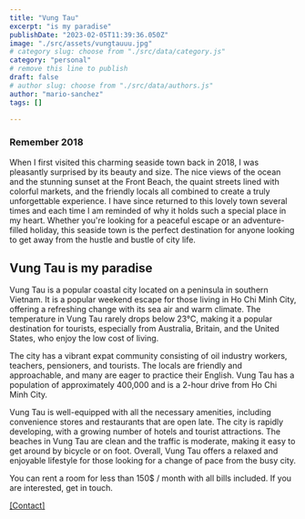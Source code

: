 ```yaml
---
title: "Vung Tau"
excerpt: "is my paradise"
publishDate: "2023-02-05T11:39:36.050Z"
image: "./src/assets/vungtauuu.jpg"
# category slug: choose from "./src/data/category.js"
category: "personal"
# remove this line to publish
draft: false
# author slug: choose from "./src/data/authors.js"
author: "mario-sanchez"
tags: []

---
```



### Remember 2018

When I first visited this charming seaside town back in 2018, I was pleasantly surprised by its beauty and size. The nice views of the ocean and the stunning sunset at the Front Beach, the quaint streets lined with colorful markets, and the friendly locals all combined to create a truly unforgettable experience. I have since returned to this lovely town several times and each time I am reminded of why it holds such a special place in my heart. Whether you're looking for a peaceful escape or an adventure-filled holiday, this seaside town is the perfect destination for anyone looking to get away from the hustle and bustle of city life.


## Vung Tau is my paradise

Vung Tau is a popular coastal city located on a peninsula in southern Vietnam. It is a popular weekend escape for those living in Ho Chi Minh City, offering a refreshing change with its sea air and warm climate. The temperature in Vung Tau rarely drops below 23°C, making it a popular destination for tourists, especially from Australia, Britain, and the United States, who enjoy the low cost of living.

The city has a vibrant expat community consisting of oil industry workers, teachers, pensioners, and tourists. The locals are friendly and approachable, and many are eager to practice their English. Vung Tau has a population of approximately 400,000 and is a 2-hour drive from Ho Chi Minh City.

Vung Tau is well-equipped with all the necessary amenities, including convenience stores and restaurants that are open late. The city is rapidly developing, with a growing number of hotels and tourist attractions. The beaches in Vung Tau are clean and the traffic is moderate, making it easy to get around by bicycle or on foot. Overall, Vung Tau offers a relaxed and enjoyable lifestyle for those looking for a change of pace from the busy city.

You can rent a room for less than 150$ / month with all bills included.
If you are interested, get in touch.

[[Contact]](#top)





 

